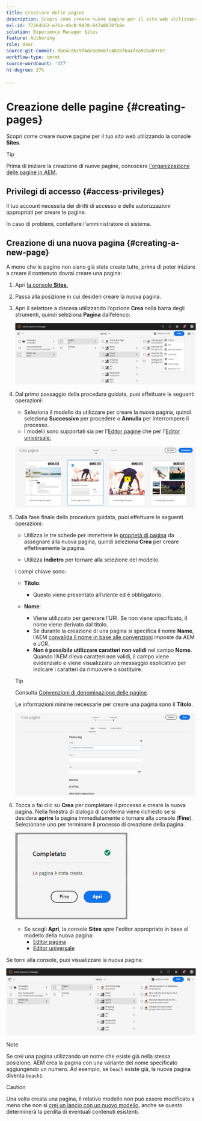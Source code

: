 ```yaml
---
title: Creazione delle pagine
description: Scopri come creare nuove pagine per il sito web utilizzando la console Sites.
exl-id: 77264562-e76a-40c8-9878-847a8878fb8e
solution: Experience Manager Sites
feature: Authoring
role: User
source-git-commit: dbe4cd619f4dc680e6fc4826f6a4fea92bab9707
workflow-type: tm+mt
source-wordcount: '477'
ht-degree: 27%

---
```



# Creazione delle pagine {#creating-pages}

Scopri come creare nuove pagine per il tuo sito web utilizzando la console **Sites**.

>[!TIP]
>
>Prima di iniziare la creazione di nuove pagine, conoscere [l&#39;organizzazione delle pagine in AEM.](/help/sites-cloud/authoring/sites-console/organizing-pages.md)

## Privilegi di accesso {#access-privileges}

Il tuo account necessita dei diritti di accesso e delle autorizzazioni appropriati per creare le pagine.

In caso di problemi, contattare l&#39;amministratore di sistema.

## Creazione di una nuova pagina {#creating-a-new-page}

A meno che le pagine non siano già state create tutte, prima di poter iniziare a creare il contenuto dovrai creare una pagina:

1. Apri [la console **Sites**.](/help/sites-cloud/authoring/sites-console/introduction.md)
1. Passa alla posizione in cui desideri creare la nuova pagina.
1. Apri il selettore a discesa utilizzando l’opzione **Crea** nella barra degli strumenti, quindi seleziona **Pagina** dall’elenco:

   ![Creazione di una pagina](/help/sites-cloud/authoring/assets/organizing-create-page.png)

1. Dal primo passaggio della procedura guidata, puoi effettuare le seguenti operazioni:

   * Seleziona il modello da utilizzare per creare la nuova pagina, quindi seleziona **Successivo** per procedere o **Annulla** per interrompere il processo.
   * I modelli sono supportati sia per l&#39;[Editor pagine](/help/sites-cloud/authoring/page-editor/introduction.md) che per l&#39;[Editor universale.](/help/sites-cloud/authoring/universal-editor/templates.md)

   ![Selezione di un modello per una nuova pagina](/help/sites-cloud/authoring/assets/organizing-create-page-template.png)

1. Dalla fase finale della procedura guidata, puoi effettuare le seguenti operazioni:

   * Utilizza le tre schede per immettere le [proprietà di pagina](/help/sites-cloud/authoring/sites-console/page-properties.md) da assegnare alla nuova pagina, quindi seleziona **Crea** per creare effettivamente la pagina.

   * Utilizza **Indietro** per tornare alla selezione del modello.

   I campi chiave sono:

   * **Titolo**:

      * Questo viene presentato all’utente ed è obbligatorio.

   * **Nome**:

      * Viene utilizzato per generare l’URI. Se non viene specificato, il nome viene derivato dal titolo.
      * Se durante la creazione di una pagina si specifica il nome **Name**, l&#39;AEM [convalida il nome in base alle convenzioni](/help/implementing/developing/introduction/naming-conventions.md) imposte da AEM e JCR.
      * **Non è possibile utilizzare caratteri non validi** nel campo **Nome**. Quando l’AEM rileva caratteri non validi, il campo viene evidenziato e viene visualizzato un messaggio esplicativo per indicare i caratteri da rimuovere o sostituire.

   >[!TIP]
   >
   >Consulta [Convenzioni di denominazione delle pagine](#page-naming-conventions).

   Le informazioni minime necessarie per creare una pagina sono il **Titolo**.

   ![Fornire il titolo della pagina](/help/sites-cloud/authoring/assets/organizing-create-page-title.png)

1. Tocca o fai clic su **Crea** per completare il processo e creare la nuova pagina. Nella finestra di dialogo di conferma viene richiesto se si desidera **aprire** la pagina immediatamente o tornare alla console (**Fine**). Selezionane uno per terminare il processo di creazione della pagina.

   ![Creazione pagina completata](/help/sites-cloud/authoring/assets/organizing-create-page-success.png)

   * Se scegli **Apri**, la console **Sites** apre l&#39;editor appropriato in base al modello della nuova pagina:
      * [Editor pagina](/help/sites-cloud/authoring/page-editor/introduction.md)
      * [Editor universale](/help/sites-cloud/authoring/universal-editor/authoring.md)

Se torni alla console, puoi visualizzare la nuova pagina:

![Nuova pagina risultante](/help/sites-cloud/authoring/assets/organizing-create-page-result.png)

>[!NOTE]
>
>Se crei una pagina utilizzando un nome che esiste già nella stessa posizione, AEM crea la pagina con una variante del nome specificato aggiungendo un numero. Ad esempio, se `beach` esiste già, la nuova pagina diventa `beach1`.

>[!CAUTION]
>
>Una volta creata una pagina, il relativo modello non può essere modificato a meno che non si [crei un lancio con un nuovo modello](/help/sites-cloud/authoring/launches/creating.md#create-launch-with-new-template), anche se questo determinerà la perdita di eventuali contenuti esistenti.
